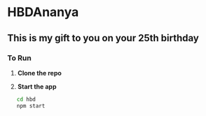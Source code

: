 # HBDAnanya
## This is my gift to you on your 25th birthday
### To Run


1. **Clone the repo**

2. **Start the app**
```bash
   cd hbd
   npm start
```
